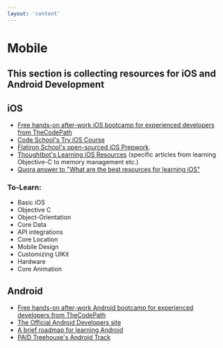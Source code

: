 ```yaml
---
layout: 'content'
---
```


# Mobile

## This section is collecting resources for iOS and Android Development

## iOS

* [Free hands-on after-work iOS bootcamp for experienced developers from TheCodePath](http://thecodepath.com/)
* [Code School's Try iOS Course](http://www.codeschool.com/courses/try-ios)
* [Flatiron School's open-sourced iOS Prepwork](http://iosprework.flatironschool.com/).
* [Thoughtbot's Learning iOS Resources](https://learn.thoughtbot.com/ios) (specific articles from learning Objective-C to memory management etc.)
* [Quora answer to "What are the best resources for learning iOS"](http://www.quora.com/iOS-Development/What-are-the-best-resources-to-learn-iOS-development)

### To-Learn:
* Basic iOS
* Objective C
* Object-Orientation
* Core Data
* API integrations
* Core Location
* Mobile Design
* Customizing UIKit
* Hardware
* Core Animation

## Android
* [Free hands-on after-work Android bootcamp for experienced developers from TheCodePath](http://thecodepath.com/)
* [The Official Android Developers site](http://developer.android.com/training/basics/firstapp/index.html)
* [A brief roadmap for learning Android](http://www.xda-developers.com/android/want-to-learn-how-to-program-for-android-start-here/)
* [PAID Treehouse's Android Track](http://teamtreehouse.com/learning-adventures/learn-to-build-android-apps)